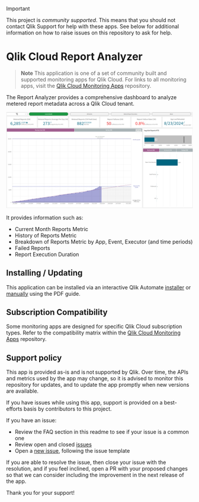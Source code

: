 > [!IMPORTANT]
> This project is _community supported_. This means that you should not contact
> Qlik Support for help with these apps. See below for additional information
> on how to raise issues on this repository to ask for help.

# Qlik Cloud Report Analyzer

> **Note**
> This application is one of a set of community built and supported monitoring apps for Qlik Cloud.
> For links to all monitoring apps, visit the [Qlik Cloud Monitoring Apps](https://github.com/qlik-oss/qlik-cloud-monitoring-apps) repository.

The Report Analyzer provides a comprehensive dashboard to analyze metered report metadata across a Qlik Cloud tenant.

![Sheets in the Report Analyzer](/images/Report_Analyzer_Dashboard.png)

It provides information such as:

- Current Month Reports Metric
- History of Reports Metric
- Breakdown of Reports Metric by App, Event, Executor (and time periods)
- Failed Reports
- Report Execution Duration

## Installing / Updating

This application can be installed via an interactive Qlik Automate [installer](https://community.qlik.com/t5/Official-Support-Articles/Qlik-Cloud-Monitoring-Apps-Workflow-Guide/ta-p/2134140) or [manually](/../../releases) using the PDF guide.

## Subscription Compatibility

Some monitoring apps are designed for specific Qlik Cloud subscription types. Refer to the compatibility matrix within the [Qlik Cloud Monitoring Apps](https://github.com/qlik-oss/qlik-cloud-monitoring-apps?tab=readme-ov-file#applications) repository.

## Support policy

This app is provided as-is and is not supported by Qlik. Over time, the APIs and
metrics used by the app may change, so it is advised to monitor this repository
for updates, and to update the app promptly when new versions are available.

If you have issues while using this app, support is provided on a best-efforts
basis by contributors to this project.

If you have an issue:

* Review the FAQ section in this readme to see if your issue is a common one
* Review open and closed [issues](/../../issues)
* Open a [new issue](/../../issues/new), following the issue template

If you are able to resolve the issue, then close your issue with the resolution,
and if you feel inclined, open a PR with your proposed changes so that we can
consider including the improvement in the next release of the app.

Thank you for your support!

